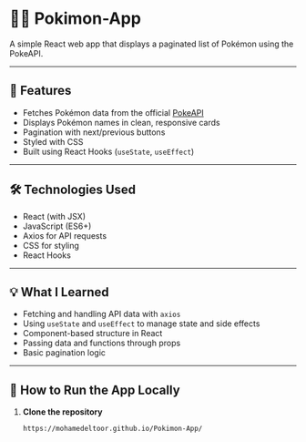 # 🐱‍👤 Pokimon-App

A simple React web app that displays a paginated list of Pokémon using the PokeAPI.

---

## 🚀 Features

- Fetches Pokémon data from the official [PokeAPI](https://pokeapi.co/)
- Displays Pokémon names in clean, responsive cards
- Pagination with next/previous buttons
- Styled with CSS
- Built using React Hooks (`useState`, `useEffect`)

---

## 🛠️ Technologies Used

- React (with JSX)
- JavaScript (ES6+)
- Axios for API requests
- CSS for styling
- React Hooks

---

## 💡 What I Learned

- Fetching and handling API data with `axios`
- Using `useState` and `useEffect` to manage state and side effects
- Component-based structure in React
- Passing data and functions through props
- Basic pagination logic

---

## 📂 How to Run the App Locally

1. **Clone the repository**
   ```bash
   https://mohamedeltoor.github.io/Pokimon-App/

